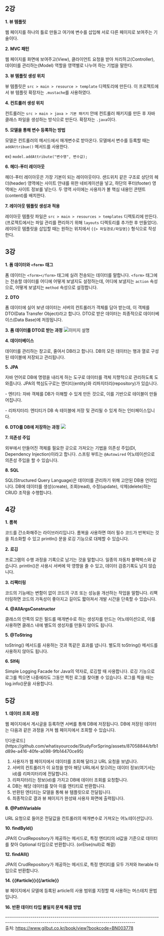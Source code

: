 <h2>2강</h2>
<strong>1. 뷰 템플릿</strong><br>
<p>웹 페이지를 하나의 틀로 만들고 여기에 변수를 삽입해 서로 다른 페이지로 보여주는 기술이다.</p>

<strong>2. MVC 패턴</strong><br>
<p>웹 페이지를 화면에 보여주고(View), 클라이언트 요청을 받아 처리하고(Controller), 데이터를 관리하는(Model) 역할을 영역별로 나누어 하는 기법을 말한다.</p>

<strong>3. 뷰 템플릿 생성 위치</strong><br>
<p>뷰 템플릿은 <code>src > main > resource > template</code> 디렉토리에 만든다. 이 프로젝트에서 뷰 템플릿 확장자는 <code>.mustache</code>를 사용하였다.</p>

<strong>4. 컨트롤러 생성 위치</strong><br>
<p>컨트롤러는 <code>src > main > java > 기본 패키지</code> 안에 컨트롤러 패키지를 만든 후 자바 클래스 파일을 생성하는 방식으로 만든다. 확장자는 <code>.java</code>이다.</p>

<strong>5. 모델을 통해 변수 등록하는 방법</strong><br>
<p>모델은 컨트롤러의 메서드에서 매개변수로 받아온다. 모델에서 변수를 등록할 때는 <code>addAttribue()</code> 메서드를 사용한다.</p>
<p>ex) <code>model.addAttribute("변수명", 변수값);</code></p>

<strong>6. 헤더-푸터 레이아웃</strong><br>
<p>헤더-푸터 레이아웃은 가장 기본이 되는 레이아웃이다. 샌드위치 같은 구조로 상단의 헤더(header) 영역에는 사이트 안내를 위한 네비게이션을 넣고, 하단의 푸터(footer) 영역에는 사이트 정보를 넣는다. 두 영역 사이에는 사용자가 볼 핵심 내용인 콘텐트(content)를 배치한다.</p>

<strong>7. 레이아웃 템플릿 생성과 적용</strong><br>
<p>레이아웃 템플릿 파일은 <code>src > main > resources > templates</code> 디렉토리에 만든다. (프로젝트에서는 파일 관리를 편리하기 위해 <code>layouts</code> 디렉토리를 추가한 후 만들었다).<br>
레이아웃 템플릿을 삽입할 때는 원하는 위치에서 <code>{{> 파일경로/파일명}}</code> 형식으로 작성한다.</p>

<h2>3강</h2>

<strong>1. 폼 데이터와 <code>&lt;form&gt;</code> 태그</strong>
<p>폼 데이터는 <code>&lt;form&gt;&lt;/form&gt;</code> 태그에 실려 전송되는 데이터를 말합니다. <code>&lt;form&gt;</code> 태그에는 전송할 데이터를 어디에 어떻게 보낼지도 설정하는데, 어디에 보낼지는 <code>action</code> 속성으로, 어떻게 보낼지는 <code>method</code> 속성으로 설정합니다.</p>

<strong>2. DTO</strong>
<p>폼 데이터에 실어 보낸 데이터는 서버의 컨트롤러가 객체를 담아 받는데, 이 객체를 DTO(Data Transfer Object)라고 합니다. DTO로 받은 데이터는 최종적으로 데이터베이스(Data Base)에 저장됩니다.</p>

<strong>3. 폼 데이터를 DTO로 받는 과정</strong>
<img src="https://github.com/whatisyourcode/StudyForSpring/assets/87058844/de864f71-69be-44ba-a16b-da335195c87a.png" alt="이미지 설명">

<strong>4. 데이터베이스</strong>
<p>데이터를 관리하는 창고로, 줄여서 DB라고 합니다. DB의 모든 데이터는 행과 열로 구성된 테이블에 저장되고 관리됩니다.</p>

<strong>5. JPA</strong>
<p>자바 언어로 DB에 명령을 내리게 하는 도구로 데이터를 객체 지향적으로 관리하도록 도와줍니다. JPA의 핵심도구로는 엔티티(entity)와 리파지터리(repository)가 있습니다.</p>
<p>- 엔티티: 자바 객체를 DB가 이해할 수 있게 만든 것으로, 이를 기반으로 테이블이 만들어집니다.</p>
<p>- 리파지터리: 엔티티가 DB 속 테이블에 저장 및 관리될 수 있게 하는 인터페이스입니다.</p>

<strong>6. DTO를 DB에 저장하는 과정</strong>
<img src="https://github.com/whatisyourcode/StudyForSpring/assets/87058844/97233979-8cdc-460d-9805-e7764f0ba9c1">

<strong>7. 의존성 주입</strong>
<p>외부에서 만들어진 객체를 필요한 곳으로 가져오는 기법을 의존성 주입(DI, Dependency Injection)이라고 합니다. 스프링 부트는 <code>@Autowired</code> 어노테이션으로 의존성 주입을 할 수 있습니다.</p>

<strong>8. SQL</strong>
<p>SQL(Structured Query Language)은 데이터를 관리하기 위해 고안된 DB용 언어입니다. DB에 데이터를 생성(create), 조회(read), 수정(update), 삭제(delete)하는 CRUD 조작을 수행합니다.</p>

<h2>4강</h2>

<strong>1. 롬복</strong>
<p>코드를 간소화해주는 라이브러리입니다. 롬복을 사용하면 여러 필수 코드가 반복되는 것을 최소화할 수 있고 println() 문을 로깅 기능으로 대체할 수 있습니다.</p>

<strong>2. 로깅</strong>
<p>프로그램의 수행 과정을 기록으로 남기는 것을 말합니다. 일종의 자동차 블랙박스와 같습니다. println()은 사용시 서버에 악 영향을 줄 수 있고, 데이터 검증기록도 남지 않습니다.</p>

<strong>3. 리팩터링</strong>
<p>코드의 기능에는 변함이 없이 코드의 구조 또는 성능을 개선하는 작업을 말합니다. 리팩터링하면 코드의 가독성이 좋아지고 길이도 짧아져서 개발 시간을 단축할 수 있습니다.</p>

<strong>4. @AllArgsConstructor</strong>
<p>클래스의 안쪽의 모든 필드를 매개변수로 하는 생성자를 만드는 어노테이션으로, 이를 사용하면 클래스 내에 별도의 생성자를 만들지 않아도 됩니다.</p>

<strong>5. @ToString</strong>
<p>toString() 메서드를 사용하는 것과 똑같은 효과를 냅니다. 별도의 toString() 메서드를 사용하지 않아도 됩니다.</p>

<strong>6. Slf4j</strong>
<p>Simple Logging Facade for Java의 약자로, 로깅할 때 사용합니다. 로깅 기능으로 로그를 찍으면 나중에라도 그동안 찍힌 로그를 찾아볼 수 있습니다. 로그를 찍을 때는 log.info()문을 사용합니다.</p>

<h2>5강</h2>

<strong>1. 데이터 조회 과정</strong>
<p>웹 페이지에서 게시글을 등록하면 서버를 통해 DB에 저장됩니다. DB에 저장된 데이터는 다음과 같은 과정을 거쳐 웹 페이지에서 조회할 수 있습니다.</p>
![다운로드](https://github.com/whatisyourcode/StudyForSpring/assets/87058844/bfb1d89e-a416-40fe-a098-9fb14470ce95)
<ol>
  <li>사용자가 웹 페이지에서 데이터를 조회해 달라고 URL 요청을 보냅니다.</li>
  <li>서버의 컨트롤러가 이 요청을 받아 해당 URL에서 찾으려는 데이터 정보(여기서는 id)를 리파지터리에 전달합니다.</li>
  <li>리파지터리는 정보(id)를 가지고 DB에 데이터 조회를 요청합니다.</li>
  <li>DB는 해당 데이터를 찾아 이를 엔티티로 반환합니다.</li>
  <li>반환된 엔티티는 모델을 통해 뷰 템플릿으로 전달됩니다.</li>
  <li>최종적으로 결과 뷰 페이지가 완성돼 사용자 화면에 출력됩니다.</li>
</ol>

<strong>8. @PathVariable</strong>
<p>URL 요청으로 들어온 전달값을 컨트롤러의 매개변수로 가져오는 어노테이션입니다.</p>

<strong>10. findById()</strong>
<p>JPA의 CrudRepository가 제공하는 메서드로, 특정 엔티티의 id값을 기준으로 데이터를 찾아 Optional 타입으로 반환합니다. (orElse(null)로 해결)</p>

<strong>12. findAll()</strong>
<p>JPA의 CrudRepository가 제공하는 메서드로, 특정 엔티티를 모두 가져와 Iterable 타입으로 반환합니다.</p>

<strong>14. {{#article}}{{/article}}</strong>
<p>뷰 페이지에서 모델에 등록된 article의 사용 범위를 지정할 때 사용하는 머스테치 문법입니다.</p>

<strong>16. 반환 데이터 타입 불일치 문제 해결 방법</strong>

------------------------------------------------------------------------------------------------------------------------------------------------<br>
출처: https://www.gilbut.co.kr/book/view?bookcode=BN003778
